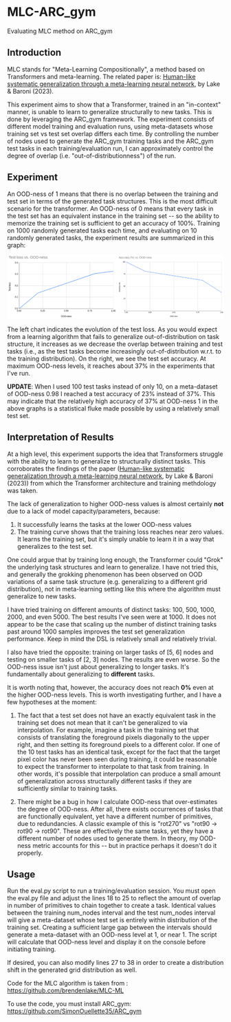 # MLC-ARC_gym
Evaluating MLC method on ARC_gym

## Introduction

MLC stands for "Meta-Learning Compositionally", a method based on Transformers and meta-learning. The related paper is: [Human-like systematic generalization
through a meta-learning neural network](https://www.nature.com/articles/s41586-023-06668-3.pdf), by Lake & Baroni (2023).

This experiment aims to show that a Transformer, trained in an "in-context" manner, is unable to learn to generalize structurally to new tasks. This is done by leveraging
the ARC_gym framework. The experiment consists of different model training and evaluation runs, using meta-datasets whose training set vs test set overlap differs each time.
By controlling the number of nodes used to generate the ARC_gym training tasks and the ARC_gym test tasks in each training/evaluation run, I can approximately control the
degree of overlap (i.e. "out-of-distributionness") of the run.

## Experiment

An OOD-ness of 1 means that there is no overlap between the training and test set in terms of the generated task structures. This is the most difficult scenario for the
transformer. An OOD-ness of 0 means that every task in the test set has an equivalent instance in the training set -- so the ability to memorize the training set is sufficient
to get an accuracy of 100%. Training on 1000 randomly generated tasks each time, and evaluating on 10 randomly generated tasks, the experiment results are summarized in this graph:

![OOD vs Accuracy](images/OOD_summary.png)

The left chart indicates the evolution of the test loss. As you would expect from a learning algorithm that fails to generalize out-of-distribution on task structure, it increases
as we decrease the overlap between training and test tasks (i.e., as the test tasks become increasingly out-of-distribution w.r.t. to the training distribution). On the right,
we see the test set accuracy. At maximum OOD-ness levels, it reaches about 37% in the experiments that I've run.

**UPDATE**: When I used 100 test tasks instead of only 10, on a meta-dataset of OOD-ness 0.98 I reached a test accuracy of 23% instead of 37%. This may indicate that the relatively high accuracy of 37% at OOD-ness 1 in the above graphs is a statistical fluke made possible by using a relatively small test set.

## Interpretation of Results

At a high level, this experiment supports the idea that Transformers struggle with the ability to learn to generalize to structurally distinct tasks. This corroborates the findings of the paper ([Human-like systematic generalization
through a meta-learning neural network](https://www.nature.com/articles/s41586-023-06668-3.pdf), by Lake & Baroni (2023)) from which the Transformer architecture and training methdology was taken.

The lack of generalization to higher OOD-ness values is almost certainly **not** due to a lack of model capacity/parameters, because:
1. It successfully learns the tasks at the lower OOD-ness values
2. The training curve shows that the training loss reaches near zero values. It learns the training set, but it's simply unable to learn it in a way that generalizes to the test set.

One could argue that by training long enough, the Transformer could "Grok" the underlying task structures and learn to generalize. I have not tried this, and generally the grokking phenomenon has been observed on OOD variations of a same task structure (e.g. generalizing to a different grid distribution), not in meta-learning setting like this where the algorithm must generalize to new tasks.

I have tried training on different amounts of distinct tasks: 100, 500, 1000, 2000, and even 5000. The best results I've seen were at 1000. It does not appear to be the case that scaling up the number of distinct training tasks past around 1000 samples improves the test set generalization performance. Keep in mind the DSL is relatively small and relatively trivial.

I also have tried the opposite: training on larger tasks of [5, 6] nodes and testing on smaller tasks of [2, 3] nodes. The results are even worse. So the OOD-ness issue isn't just about generalizing to longer tasks. It's fundamentally about generalizing to **different** tasks.

It is worth noting that, however, the accuracy does not reach **0%** even at the higher OOD-ness levels. This is worth investigating further, and I have a few hypotheses at the moment:

1. The fact that a test set does not have an exactly equivalent task in the training set does not mean that it can't be generalized to via interpolation. For example, imagine a task in the training set that consists of translating the foreground pixels diagonally to the upper right, and then setting its foreground pixels to a different color. If one of the 10 test tasks has an identical task, except for the fact that the target pixel color has never been seen during training, it could be reasonable to expect the transformer to interpolate to that task from training. In other words, it's possible that interpolation can produce a small amount of generalization across structurally different tasks if they are sufficiently similar to training tasks.

2. There might be a bug in how I calculate OOD-ness that over-estimates the degree of OOD-ness. After all, there exists occurrences of tasks that are functionally equivalent, yet have a different number of primitives, due to redundancies. A classic example of this is "rot270" vs "rot90 -> rot90 -> rot90". These are effectively the same tasks, yet they have a different number of nodes used to generate them. In theory, my OOD-ness metric accounts for this -- but in practice perhaps it doesn't do it properly.

## Usage

Run the eval.py script to run a training/evaluation session. You must open the eval.py file and adjust the lines 18 to 25 to reflect the amount of overlap in number of primitives
to chain together to create a task. Identical values between the training num_nodes interval and the test num_nodes interval will give a meta-dataset whose test set is entirely within distribution of the training set. Creating a sufficient large gap between the intervals should generate a meta-dataset with an OOD-ness level at 1, or near 1. The script will calculate that OOD-ness level and display it on the console before initiating training.

If desired, you can also modify lines 27 to 38 in order to create a distribution shift in the generated grid distribution as well.

Code for the MLC algorithm is taken from : https://github.com/brendenlake/MLC-ML

To use the code, you must install ARC_gym: https://github.com/SimonOuellette35/ARC_gym

